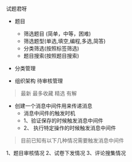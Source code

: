 试题君呀

- 题目

  - 筛选题目 (简单，中等，困难)
  - 筛选题型(单选,填空,编程,多选,简答)
  - 分类筛选(按照标签筛选)
  - 题目搜索(按照题目搜索)

- 分类管理
- 组织架构 待审核管理

> 最新 最多收藏 精选 有解

- 创建一个消息中间件用来传递消息
  - 消息中间件的触发时机
  - 1、验证保存的时候触发消息中间件
  - 2、 执行特定操作的时候触发消息中间件

> 目前已知有以下几种情况需要触发消息中间件

1、题目审核情况 2、试卷下发情况 3、评论搜集情况
